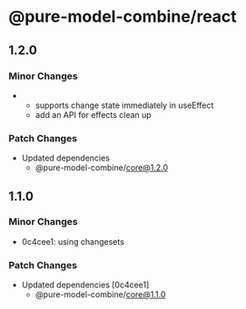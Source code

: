 # @pure-model-combine/react

## 1.2.0

### Minor Changes

- - supports change state immediately in useEffect
  - add an API for effects clean up

### Patch Changes

- Updated dependencies
  - @pure-model-combine/core@1.2.0

## 1.1.0

### Minor Changes

- 0c4cee1: using changesets

### Patch Changes

- Updated dependencies [0c4cee1]
  - @pure-model-combine/core@1.1.0
